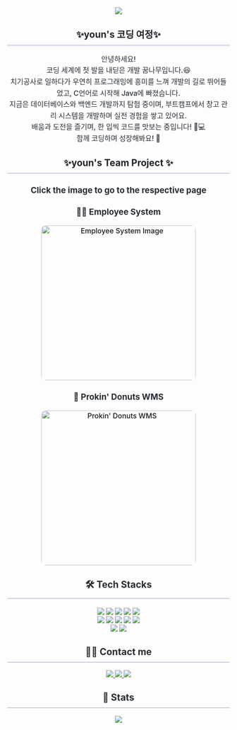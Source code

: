 <div align="center">
    <img src="https://capsule-render.vercel.app/api?type=wave&color=fff0fc&height=180&text=Hey,%20Code!%20Let%20Me%20Take%20a%20Bite&animation=blinking&fontColor=555555&fontSize=40" />
</div>

<div align="center"> 
    <h2 style="border-bottom: 2px solid #D1C6E4; color: #1f2429; padding-bottom: 10px;"> ✨youn's 코딩 여정✨ </h2>  
    <div style="font-weight: 500; font-size: 16px; text-align: center; color: #282d33; line-height: 1.6;"> 
        안녕하세요!<br>
        코딩 세계에 첫 발을 내딛은 개발 꿈나무입니다.😆<br>
        치기공사로 일하다가 우연히 프로그래밍에 흥미를 느껴 개발의 길로 뛰어들었고, C언어로 시작해 Java에 빠졌습니다.<br>
        지금은 데이터베이스와 백엔드 개발까지 탐험 중이며, 부트캠프에서 창고 관리 시스템을 개발하며 실전 경험을 쌓고 있어요.<br>
        배움과 도전을 즐기며, 한 입씩 코드를 맛보는 중입니다! 🍩💻<br>
        함께 코딩하며 성장해봐요! 🚀
    </div> 
</div>

<div align="center">
    <h2 style="border-bottom: 2px solid #D1C6E4; color: #1f2429; padding-bottom: 10px;"> ✨youn's Team Project ✨</h2>
    <div style="font-weight: 500; font-size: 16px; color: #282d33; text-align: center;">
        <h3>Click the image to go to the respective page</h3>
        <div style="margin-bottom: 20px;">
            <h3>👩‍💼 Employee System</h3>
            <a href="https://github.com/kya9505/HR-finder" target="_blank">
                <img src="https://github.com/user-attachments/assets/f5dfbd29-7592-400f-9361-55bf29cb83ab" alt="Employee System Image" width="350" style="border-radius: 10px; transition: transform 0.3s ease;"/>
            </a>
        </div>
        <div>
            <h3>🍩 Prokin' Donuts WMS</h3>
            <a href="https://github.com/kya9505/Prokin-Donuts" target="_blank">
                <img src="https://github.com/user-attachments/assets/efbcece9-b7f3-45a9-a973-b368777e77d5" alt="Prokin' Donuts WMS" width="350" style="border-radius: 10px; transition: transform 0.3s ease;"/>
            </a>
        </div>
    </div>  
</div>

<div align="center">
    <h2 style="border-bottom: 2px solid #D1C6E4; color: #282d33; padding-bottom: 10px;"> 🛠️ Tech Stacks </h2>
    <div style="margin: 20px auto; text-align: center;">
        <img src="https://img.shields.io/badge/Java-007396?style=for-the-badge&logo=Java&logoColor=white">
        <img src="https://img.shields.io/badge/Linux-FCC624?style=for-the-badge&logo=Linux&logoColor=white">
        <img src="https://img.shields.io/badge/Node.js-339933?style=for-the-badge&logo=Node.js&logoColor=white">
        <img src="https://img.shields.io/badge/Docker-2496ED?style=for-the-badge&logo=Docker&logoColor=white">
        <img src="https://img.shields.io/badge/Spring-6DB33F?style=for-the-badge&logo=Spring&logoColor=white">
        <br>
        <img src="https://img.shields.io/badge/Spring Boot-6DB33F?style=for-the-badge&logo=Spring Boot&logoColor=white">
        <img src="https://img.shields.io/badge/Git-F05032?style=for-the-badge&logo=Git&logoColor=white">
        <img src="https://img.shields.io/badge/GitHub Pages-222222?style=for-the-badge&logo=GitHub Pages&logoColor=white">
        <img src="https://img.shields.io/badge/Github-181717?style=for-the-badge&logo=Github&logoColor=white">
        <img src="https://img.shields.io/badge/Notion-000000?style=for-the-badge&logo=Notion&logoColor=white">
        <br>
        <img src="https://img.shields.io/badge/Discord-5865F2?style=for-the-badge&logo=Discord&logoColor=white">
        <img src="https://img.shields.io/badge/Slack-4A154B?style=for-the-badge&logo=Slack&logoColor=white">
    </div>
</div>

<div align="center">
    <h2 style="border-bottom: 2px solid #D1C6E4; color: #282d33; padding-bottom: 10px;"> 🧑‍💻 Contact me </h2>
    <div>
        <a href="https://velog.io/@dbsdk4211/posts"> 
            <img src="https://img.shields.io/badge/Velog-20C997?style=for-the-badge&logo=Velog&logoColor=white">
        </a>
        <a href="#"> 
            <a href="https://blog.naver.com/yadaily"> 
            <img src="https://img.shields.io/badge/Naver-03C75A?style=for-the-badge&logo=Naver&logoColor=white">
        </a>
        <a href="#"> 
            <img src="https://img.shields.io/badge/Notion-000000?style=for-the-badge&logo=Notion&logoColor=white">
        </a>
    </div>  
</div>

<div align="center">
    <h2 style="border-bottom: 2px solid #D1C6E4; color: #282d33; padding-bottom: 10px;"> 🏅 Stats </h2>
    <div>
        <img src="https://github-readme-stats.vercel.app/api?username=kya9505&bg_color=180,00000000,00000000&title_color=000000&text_color=000000"/>
    </div>
</div>
